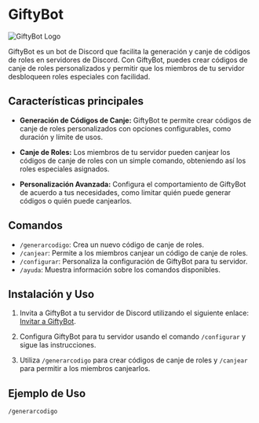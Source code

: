 # GiftyBot

![GiftyBot Logo](https://cdn.discordapp.com/app-icons/1128566184904769570/8c0059640fdb267811af07590591f585.png)

GiftyBot es un bot de Discord que facilita la generación y canje de códigos de roles en servidores de Discord. Con GiftyBot, puedes crear códigos de canje de roles personalizados y permitir que los miembros de tu servidor desbloqueen roles especiales con facilidad.

## Características principales

- **Generación de Códigos de Canje:** GiftyBot te permite crear códigos de canje de roles personalizados con opciones configurables, como duración y límite de usos.

- **Canje de Roles:** Los miembros de tu servidor pueden canjear los códigos de canje de roles con un simple comando, obteniendo así los roles especiales asignados.

- **Personalización Avanzada:** Configura el comportamiento de GiftyBot de acuerdo a tus necesidades, como limitar quién puede generar códigos o quién puede canjearlos.

## Comandos

- `/generarcodigo`: Crea un nuevo código de canje de roles.
- `/canjear`: Permite a los miembros canjear un código de canje de roles.
- `/configurar`: Personaliza la configuración de GiftyBot para tu servidor.
- `/ayuda`: Muestra información sobre los comandos disponibles.

## Instalación y Uso

1. Invita a GiftyBot a tu servidor de Discord utilizando el siguiente enlace: [Invitar a GiftyBot](enlace_de_invitación).

2. Configura GiftyBot para tu servidor usando el comando `/configurar` y sigue las instrucciones.

3. Utiliza `/generarcodigo` para crear códigos de canje de roles y `/canjear` para permitir a los miembros canjearlos.

## Ejemplo de Uso

```bash
/generarcodigo

